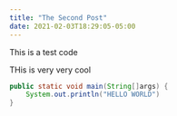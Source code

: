 ```yaml
---
title: "The Second Post"
date: 2021-02-03T18:29:05-05:00
---
```


This is a test code

THis is very very cool

```java
public static void main(String[]args) {
    System.out.println("HELLO WORLD")
}
```